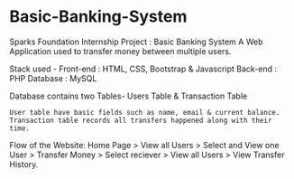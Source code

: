 # Basic-Banking-System
Sparks Foundation Internship Project : Basic Banking System
A Web Application used to transfer money between multiple users.

Stack used - Front-end : HTML, CSS, Bootstrap & Javascript Back-end : PHP Database : MySQL

Database contains two Tables- Users Table & Transaction Table

    User table have basic fields such as name, email & current balance.
    Transaction table records all transfers happened along with their time.

Flow of the Website: Home Page > View all Users > Select and View one User > Transfer Money > Select reciever > View all Users > View Transfer History.

